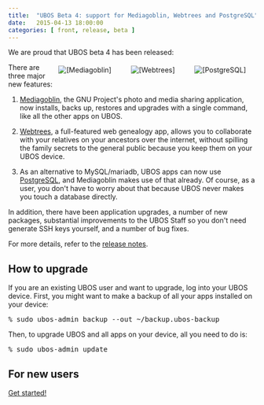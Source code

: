 ```yaml
---
title:  "UBOS Beta 4: support for Mediagoblin, Webtrees and PostgreSQL"
date:   2015-04-13 18:00:00
categories: [ front, release, beta ]
---
```


We are proud that UBOS beta 4 has been released:

<img src="/images/2015-04-13/postgresql-144x144.png"  alt="[PostgreSQL]"  style="float: right; margin: 5px 20px">
<img src="/images/webtrees-144x144.png"    alt="[Webtrees]"    style="float: right; margin: 5px 20px">
<img src="/images/mediagoblin-144x144.png" alt="[Mediagoblin]" style="float: right; margin: 5px 20px">
There are three major new features:

1. <a href="http://mediagoblin.org/">Mediagoblin</a>, the GNU Project's photo and media
   sharing application, now installs, backs up, restores and upgrades with a single command,
   like all the other apps on UBOS.

2. <a href="http://webtrees.net/">Webtrees</a>, a full-featured web genealogy app, allows you
   to collaborate with your relatives on your ancestors over the internet, without spilling
   the family secrets to the general public because you keep them on your UBOS device.

3. As an alternative to MySQL/mariadb, UBOS apps can now use
   <a href="http://postgresql.org/">PostgreSQL</a>, and Mediagoblin
   makes use of that already. Of course, as a user, you don't have to worry about that because
   UBOS never makes you touch a database directly.

In addition, there have been application upgrades, a number of new packages, substantial
improvements to the UBOS Staff so you don't need generate SSH keys yourself, and a number
of bug fixes.

For more details, refer to the <a href="/docs/releases/beta4/release-notes/">release notes</a>.

<h2>How to upgrade</h2>

If you are an existing UBOS user and want to upgrade, log into your UBOS device.
First, you might want to make a backup of all your apps installed on your device:
<pre>
% sudo ubos-admin backup --out ~/backup.ubos-backup
</pre>

Then, to upgrade UBOS and all apps on your device, all you need to do is:

<pre>
% sudo ubos-admin update
</pre>

<h2>For new users</h2>

<a href="/quickstart/" class="get-started-button">Get started!</a>
